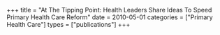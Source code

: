 +++
title = "At The Tipping Point: Health Leaders Share Ideas To Speed Primary Health Care Reform"
date = 2010-05-01
categories = ["Primary Health Care"]
types = ["publications"]
+++
